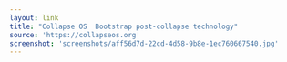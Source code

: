 ```yaml
---
layout: link
title: "Collapse OS  Bootstrap post-collapse technology"
source: 'https://collapseos.org'
screenshot: 'screenshots/aff56d7d-22cd-4d58-9b8e-1ec760667540.jpg'
---
```


